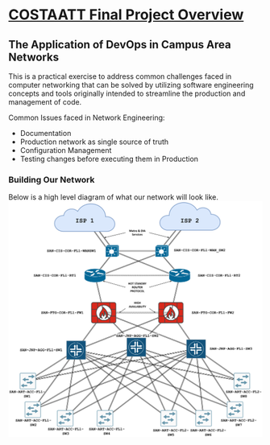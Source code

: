 # <ins>COSTAATT Final Project Overview</ins>

## The Application of DevOps in Campus Area Networks

This is a practical exercise to address common challenges faced in computer networking that can be solved by utilizing software engineering concepts and tools originally intended to streamline the production and management of code.

Common Issues faced in Network Engineering:
- Documentation
- Production network as single source of truth
- Configuration Management
- Testing changes before executing them in Production

### Building Our Network
Below is a high level diagram of what our network will look like.
![High Level Design](https://github.com/Shivam-S-Singh/COSTAATT_Final_Project/blob/576a34a7c58b7cae3e5c39a1fa2104577452aabc/NetworkCostaatt_HLDv1_2.svg)
